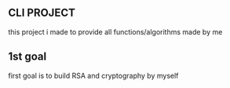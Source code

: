 ## CLI PROJECT

this project i made to provide all functions/algorithms made by me

## 1st goal

first goal is to build RSA and cryptography by myself

